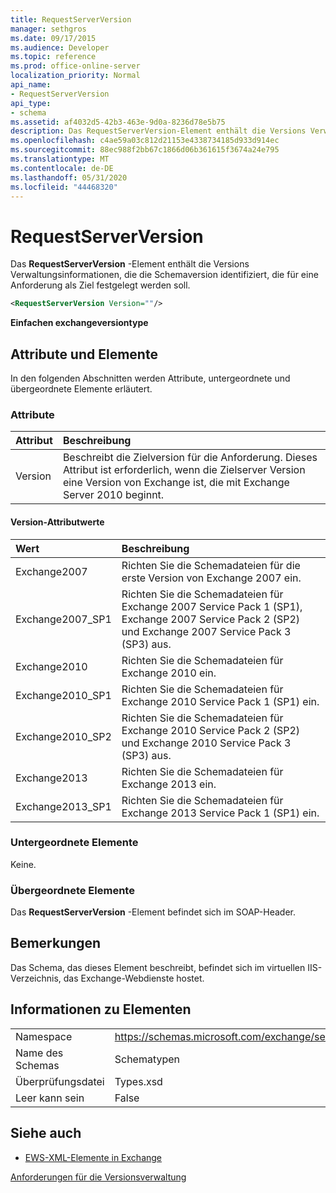 ```yaml
---
title: RequestServerVersion
manager: sethgros
ms.date: 09/17/2015
ms.audience: Developer
ms.topic: reference
ms.prod: office-online-server
localization_priority: Normal
api_name:
- RequestServerVersion
api_type:
- schema
ms.assetid: af4032d5-42b3-463e-9d0a-8236d78e5b75
description: Das RequestServerVersion-Element enthält die Versions Verwaltungsinformationen, die die Schemaversion identifiziert, die für eine Anforderung als Ziel festgelegt werden soll.
ms.openlocfilehash: c4ae59a03c812d21153e4338734185d933d914ec
ms.sourcegitcommit: 88ec988f2bb67c1866d06b361615f3674a24e795
ms.translationtype: MT
ms.contentlocale: de-DE
ms.lasthandoff: 05/31/2020
ms.locfileid: "44468320"
---
```

# <a name="requestserverversion"></a>RequestServerVersion

Das **RequestServerVersion** -Element enthält die Versions Verwaltungsinformationen, die die Schemaversion identifiziert, die für eine Anforderung als Ziel festgelegt werden soll. 
  
```XML
<RequestServerVersion Version=""/>
```

 **Einfachen exchangeversiontype**
## <a name="attributes-and-elements"></a>Attribute und Elemente

In den folgenden Abschnitten werden Attribute, untergeordnete und übergeordnete Elemente erläutert.
  
### <a name="attributes"></a>Attribute

|**Attribut**|**Beschreibung**|
|:-----|:-----|
|Version  <br/> |Beschreibt die Zielversion für die Anforderung. Dieses Attribut ist erforderlich, wenn die Zielserver Version eine Version von Exchange ist, die mit Exchange Server 2010 beginnt.  <br/> |
   
#### <a name="version-attribute-values"></a>Version-Attributwerte

|**Wert**|**Beschreibung**|
|:-----|:-----|
|Exchange2007  <br/> |Richten Sie die Schemadateien für die erste Version von Exchange 2007 ein.  <br/> |
|Exchange2007_SP1  <br/> |Richten Sie die Schemadateien für Exchange 2007 Service Pack 1 (SP1), Exchange 2007 Service Pack 2 (SP2) und Exchange 2007 Service Pack 3 (SP3) aus.  <br/> |
|Exchange2010  <br/> |Richten Sie die Schemadateien für Exchange 2010 ein.  <br/> |
|Exchange2010_SP1  <br/> |Richten Sie die Schemadateien für Exchange 2010 Service Pack 1 (SP1) ein.  <br/> |
|Exchange2010_SP2  <br/> |Richten Sie die Schemadateien für Exchange 2010 Service Pack 2 (SP2) und Exchange 2010 Service Pack 3 (SP3) aus.  <br/> |
|Exchange2013  <br/> |Richten Sie die Schemadateien für Exchange 2013 ein.  <br/> |
|Exchange2013_SP1  <br/> |Richten Sie die Schemadateien für Exchange 2013 Service Pack 1 (SP1) ein.  <br/> |
   
### <a name="child-elements"></a>Untergeordnete Elemente

Keine.
  
### <a name="parent-elements"></a>Übergeordnete Elemente

Das **RequestServerVersion** -Element befindet sich im SOAP-Header. 
  
## <a name="remarks"></a>Bemerkungen

Das Schema, das dieses Element beschreibt, befindet sich im virtuellen IIS-Verzeichnis, das Exchange-Webdienste hostet.
  
## <a name="element-information"></a>Informationen zu Elementen

|||
|:-----|:-----|
|Namespace  <br/> |https://schemas.microsoft.com/exchange/services/2006/types  <br/> |
|Name des Schemas  <br/> |Schematypen  <br/> |
|Überprüfungsdatei  <br/> |Types.xsd  <br/> |
|Leer kann sein  <br/> |False  <br/> |
   
## <a name="see-also"></a>Siehe auch



- [EWS-XML-Elemente in Exchange](ews-xml-elements-in-exchange.md)


[Anforderungen für die Versionsverwaltung](https://msdn.microsoft.com/library/76877b0a-d2e5-4c74-9295-7b445a41d46a%28Office.15%29.aspx)

